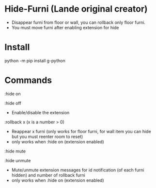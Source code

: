 # Hide-Furni (Lande original creator)
- Disappear furni from floor or wall, you can rollback only floor furni.
- You must move furni after enabling extension for hide


# Install
python -m pip install g-python

# Commands
:hide on

:hide off
- Enable/disable the extension

:rollback x (x is a number > 0)
- Reappear x furni (only works for floor furni, for wall item you can hide but you must reenter room to reset)
- only works when :hide on (extension enabled)

:hide mute

:hide unmute
- Mute/unmute extension messages for id notification (of each furni hidden) and number of rollback furni
- only works when :hide on (extension enabled)
